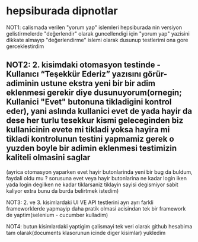 # hepsiburada dipnotlar

NOT1: calismada verilen "yorum yap" islemleri hepsiburada nin versiyon gelistirmelerde "değerlendir" olarak guncellendigi için "yorum yap" yazisini dikkate almayıp "değerlendirme" islemi olarak dusunup testlerimi ona gore gerceklestirdim

NOT2: 2. kisimdaki otomasyon testinde -Kullanıcı “Teşekkür Ederiz” yazısını görür- adiminin ustune ekstra yeni bir bir adim eklenmesi gerekir diye dusunuyorum(ornegin; Kullanici "Evet" butonuna tikladigini kontrol eder), yani aslında kullanici evet de yada hayir da dese her turlu tesekkur kismi geleceginden biz kullanicinin evete mi tikladi yoksa hayira mi tikladi kontrolunun testini yapmamiz gerek o yuzden boyle bir adimin eklenmesi testimizin kaliteli olmasini saglar
-------------------------------------------------------------------------------------------------------------
(ayrica otomasyon yaparken evet hayir butonlarinda yeni bir bug da buldum, faydali oldu mu ? sorusuna evet veya hayir butonlarina ne kadar login iken yada login degilken ne kadar tiklarsaniz tiklayin sayisi degismiyor sabit kaliyor extra bunu da burda belirtmek istedim)

NOT3: 2. ve 3. kisimlardaki UI VE API testlerini ayrı ayrı farkli frameworklerde yapmayip daha pratik olmasi acisindan tek bir framework de yaptim(selenium - cucumber kulladim)

NOT4: butun kisimlardaki yaptigim çalismayi tek veri olarak github hesabima tam olarak(documents klasorunun icinde diger kisimlar) yukledim
